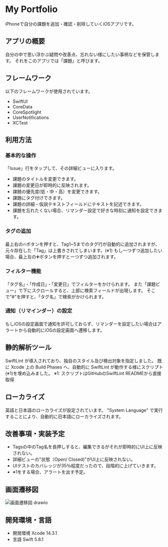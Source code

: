 # My Portfolio
iPhoneで自分の課題を追加・確認・削除していくiOSアプリです。

## アプリの概要
自分の中で思い浮かぶ疑問や改善点、忘れない様にしたい事柄などを保管します。
それをこのアプリでは「課題」と呼びます。

## フレームワーク
以下のフレームワークが使用されています。

- SwiftUI
- CoreData 
- CoreSpotlight
- UserNotifications
- XCTest

## 利用方法
### 基本的な操作
#### 
「Issue」行をタップして、その詳細ビューに入ります。
- 課題のタイトルを変更できます。
- 課題の変更日が即時的に反映されます。
- 課題の優先度(低・中・高）を変更できます。
- 課題にタグ付けできます。
- 課題の詳細・仮説テキストフィールドにテキストを記述できます。
- 課題を忘れたくない場合、リマンダー設定で好きな時刻に通知を設定できます。

### タグの追加
#### 
最上右の🔥ボタンを押すと、Tag1~5までのタグ行が自動的に追加されますが、
元々存在した「Tag」は上書きされてしまいます。(※1)
もし一つずつ追加したい場合、最上左の➕ボタンを押すと一つずつ追加されます。

### フィルター機能
#### 
「タグ名」・「作成日」・「変更日」でフィルターをかけられます。
また「課題ビュー」で下にスクロールすると、上部に検索フィールドが出現します。
そこで"#"を押すと、「タグ名」で検索がかけられます。

### 通知（リマインダー）の設定
#### 
もしiOSの設定画面で通知を許可しておらず、リマンダーを設定したい場合はアラートから自動的にiOSの設定画面へ遷移します。


## 静的解析ツール
SwiftLint が導入されており、独自のスタイル及び検出対象を指定しました。
既に Xcode 上の Build Phases へ、自動的に SwiftLint が動作する様にスクリプト(※1)を埋め込みました。
※1: スクリプトはGitHubのSwiftLint READMEから直接取得

## ローカライズ
英語と日本語のローカライズが設定されています。
"System Language" で実行することにより、自動的に日本語にローカライズされます。

## 改善事項・実装予定
- Tagsの中のTag名を長押しすると、編集できるがそれが即時的にUI上に反映されない。
- 詳細ビューの"状態（Open/ Closed)"がUI上に反映されない。
- UIテストのカバレッジが35％程度だったので、段階的に上げていきます。
- ※1をする場合、アラートを出す予定。


## 画面遷移図
![画面遷移図 drawio](https://user-images.githubusercontent.com/92074465/282289040-2bcf2900-71cb-4d1c-a7e3-28464bb88712.png)


## 開発環境・言語
- 開発環境
Xcode 14.3.1
- 言語
Swift 5.8.1


